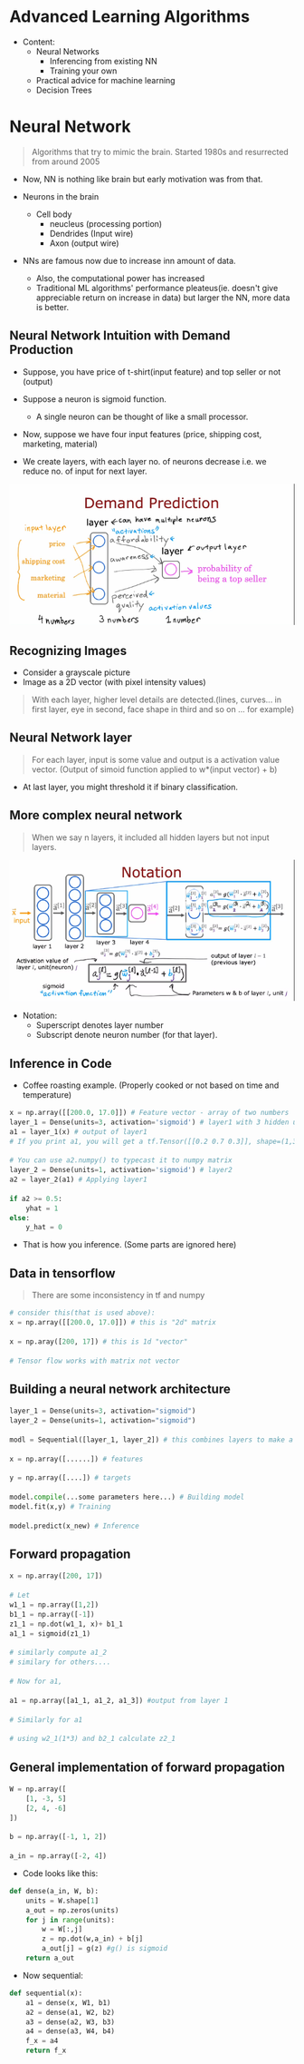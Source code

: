 # Advanced Learning Algorithms

- Content:
    - Neural Networks
        - Inferencing from existing NN
        - Training your own
    - Practical advice for machine learning
    - Decision Trees

# Neural Network

> Algorithms that try to mimic the brain. Started 1980s and resurrected from around 2005

- Now, NN is nothing like brain but early motivation was from that.

- Neurons in the brain
    - Cell body 
        - neucleus (processing portion)
        - Dendrides (Input wire)
        - Axon (output wire)

- NNs are famous now due to increase inn amount of data.
    - Also, the computational power has increased
    - Traditional ML algorithms' performance pleateus(ie. doesn't give appreciable return on increase in data) but larger the NN, more data is better.

## Neural Network Intuition with Demand Production

- Suppose, you have price of t-shirt(input feature) and top seller or not (output)

- Suppose a neuron is sigmoid function.
    - A single neuron can be thought of like a small processor.

- Now, suppose we have four input features (price, shipping cost, marketing, material)

- We create layers, with each layer no. of neurons decrease i.e. we reduce no. of input for next layer.

![neuron_network_intuition](neuron_network_intuition.png)

## Recognizing Images

- Consider a grayscale picture
- Image as a 2D vector (with pixel intensity values)

> With each layer, higher level details are detected.(lines, curves... in first layer, eye in second, face shape in third and so on ... for example)

## Neural Network layer

> For each layer, input is some value and output is a activation value vector. (Output of simoid function applied to w*(input vector) + b)

- At last layer, you might threshold it if binary classification.

## More complex neural network

> When we say n layers, it included all hidden layers but not input layers.

![more_complex_NN](more_complex_NN.png)

- Notation:
    - Superscript denotes layer number
    - Subscript denote neuron number (for that layer).

## Inference in Code

- Coffee roasting example. (Properly cooked or not based on time and temperature)
```py
x = np.array([[200.0, 17.0]]) # Feature vector - array of two numbers
layer_1 = Dense(units=3, activation='sigmoid') # layer1 with 3 hidden units and sigmoid activation
a1 = layer_1(x) # output of layer1
# If you print a1, you will get a tf.Tensor([[0.2 0.7 0.3]], shape=(1,3), dtype=float32) -- Think of tensor as more efficient matrix

# You can use a2.numpy() to typecast it to numpy matrix
layer_2 = Dense(units=1, activation='sigmoid') # layer2
a2 = layer_2(a1) # Applying layer1

if a2 >= 0.5:
    yhat = 1
else:
    y_hat = 0
```

- That is how you inference. (Some parts are ignored here)

## Data in tensorflow

> There are some inconsistency in tf and numpy

```py
# consider this(that is used above):
x = np.array([[200.0, 17.0]]) # this is "2d" matrix

x = np.aray([200, 17]) # this is 1d "vector"

# Tensor flow works with matrix not vector
```

## Building a neural network architecture

```py
layer_1 = Dense(units=3, activation="sigmoid")
layer_2 = Dense(units=1, activation="sigmoid")

modl = Sequential([layer_1, layer_2]) # this combines layers to make a model

x = np.array([......]) # features

y = np.array([....]) # targets

model.compile(...some parameters here...) # Building model
model.fit(x,y) # Training

model.predict(x_new) # Inference
```

## Forward propagation

```py
x = np.array([200, 17])

# Let
w1_1 = np.array([1,2])
b1_1 = np.array([-1])
z1_1 = np.dot(w1_1, x)+ b1_1
a1_1 = sigmoid(z1_1)

# similarly compute a1_2
# similary for others....

# Now for a1,

a1 = np.array([a1_1, a1_2, a1_3]) #output from layer 1

# Similarly for a1

# using w2_1(1*3) and b2_1 calculate z2_1
```

## General implementation of forward propagation

```py
W = np.array([
    [1, -3, 5]
    [2, 4, -6]
])

b = np.array([-1, 1, 2])

a_in = np.array([-2, 4])
```

- Code looks like this:
```py
def dense(a_in, W, b):
    units = W.shape[1]
    a_out = np.zeros(units)
    for j in range(units):
        w = W[:,j]
        z = np.dot(w,a_in) + b[j]
        a_out[j] = g(z) #g() is sigmoid
    return a_out
```

- Now sequential:
```py
def sequential(x):
    a1 = dense(x, W1, b1)
    a2 = dense(a1, W2, b2)
    a3 = dense(a2, W3, b3)
    a4 = dense(a3, W4, b4)
    f_x = a4
    return f_x
```